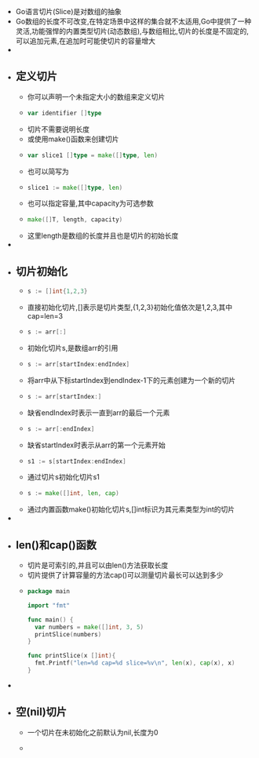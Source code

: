 - Go语言切片(Slice)是对数组的抽象
- Go数组的长度不可改变,在特定场景中这样的集合就不太适用,Go中提供了一种灵活,功能强悍的内置类型切片(动态数组),与数组相比,切片的长度是不固定的,可以追加元素,在追加时可能使切片的容量增大
-
- ## 定义切片
	- 你可以声明一个未指定大小的数组来定义切片
	- ```go
	  var identifier []type
	  ```
	- 切片不需要说明长度
	- 或使用make()函数来创建切片
	- ```go
	  var slice1 []type = make([]type, len)
	  ```
	- 也可以简写为
	- ```go
	  slice1 := make([]type, len)
	  ```
	- 也可以指定容量,其中capacity为可选参数
	- ```go
	  make([]T, length, capacity)
	  ```
	- 这里length是数组的长度并且也是切片的初始长度
-
- ## 切片初始化
	- ```go
	  s := []int{1,2,3}
	  ```
	- 直接初始化切片,[]表示是切片类型,{1,2,3}初始化值依次是1,2,3,其中cap=len=3
	- ```go
	  s := arr[:]
	  ```
	- 初始化切片s,是数组arr的引用
	- ```go
	  s := arr[startIndex:endIndex]
	  ```
	- 将arr中从下标startIndex到endIndex-1下的元素创建为一个新的切片
	- ```go
	  s := arr[startIndex:]
	  ```
	- 缺省endIndex时表示一直到arr的最后一个元素
	- ```go
	  s := arr[:endIndex]
	  ```
	- 缺省startIndex时表示从arr的第一个元素开始
	- ```go
	  s1 := s[startIndex:endIndex]
	  ```
	- 通过切片s初始化切片s1
	- ```go
	  s := make([]int, len, cap)
	  ```
	- 通过内置函数make()初始化切片s,[]int标识为其元素类型为int的切片
-
- ## len()和cap()函数
	- 切片是可索引的,并且可以由len()方法获取长度
	- 切片提供了计算容量的方法cap()可以测量切片最长可以达到多少
	- ```go
	  package main
	  
	  import "fmt"
	  
	  func main() {
	    var numbers = make([]int, 3, 5)
	    printSlice(numbers)
	  }
	  
	  func printSlice(x []int){
	    fmt.Printf("len=%d cap=%d slice=%v\n", len(x), cap(x), x)
	  }
	  ```
-
- ## 空(nil)切片
	- 一个切片在未初始化之前默认为nil,长度为0
	- ```go
	  ```